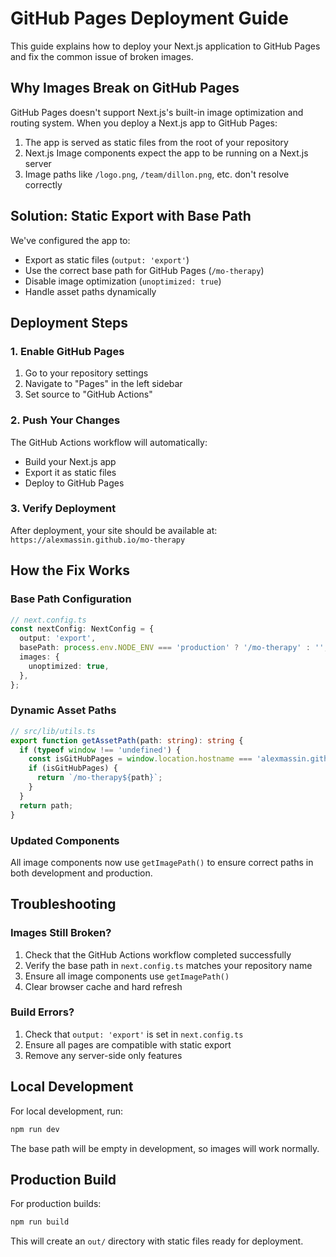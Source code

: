 # GitHub Pages Deployment Guide

This guide explains how to deploy your Next.js application to GitHub Pages and fix the common issue of broken images.

## Why Images Break on GitHub Pages

GitHub Pages doesn't support Next.js's built-in image optimization and routing system. When you deploy a Next.js app to GitHub Pages:

1. The app is served as static files from the root of your repository
2. Next.js Image components expect the app to be running on a Next.js server
3. Image paths like `/logo.png`, `/team/dillon.png`, etc. don't resolve correctly

## Solution: Static Export with Base Path

We've configured the app to:
- Export as static files (`output: 'export'`)
- Use the correct base path for GitHub Pages (`/mo-therapy`)
- Disable image optimization (`unoptimized: true`)
- Handle asset paths dynamically

## Deployment Steps

### 1. Enable GitHub Pages

1. Go to your repository settings
2. Navigate to "Pages" in the left sidebar
3. Set source to "GitHub Actions"

### 2. Push Your Changes

The GitHub Actions workflow will automatically:
- Build your Next.js app
- Export it as static files
- Deploy to GitHub Pages

### 3. Verify Deployment

After deployment, your site should be available at:
`https://alexmassin.github.io/mo-therapy`

## How the Fix Works

### Base Path Configuration

```typescript
// next.config.ts
const nextConfig: NextConfig = {
  output: 'export',
  basePath: process.env.NODE_ENV === 'production' ? '/mo-therapy' : '',
  images: {
    unoptimized: true,
  },
};
```

### Dynamic Asset Paths

```typescript
// src/lib/utils.ts
export function getAssetPath(path: string): string {
  if (typeof window !== 'undefined') {
    const isGitHubPages = window.location.hostname === 'alexmassin.github.io';
    if (isGitHubPages) {
      return `/mo-therapy${path}`;
    }
  }
  return path;
}
```

### Updated Components

All image components now use `getImagePath()` to ensure correct paths in both development and production.

## Troubleshooting

### Images Still Broken?

1. Check that the GitHub Actions workflow completed successfully
2. Verify the base path in `next.config.ts` matches your repository name
3. Ensure all image components use `getImagePath()`
4. Clear browser cache and hard refresh

### Build Errors?

1. Check that `output: 'export'` is set in `next.config.ts`
2. Ensure all pages are compatible with static export
3. Remove any server-side only features

## Local Development

For local development, run:
```bash
npm run dev
```

The base path will be empty in development, so images will work normally.

## Production Build

For production builds:
```bash
npm run build
```

This will create an `out/` directory with static files ready for deployment.
